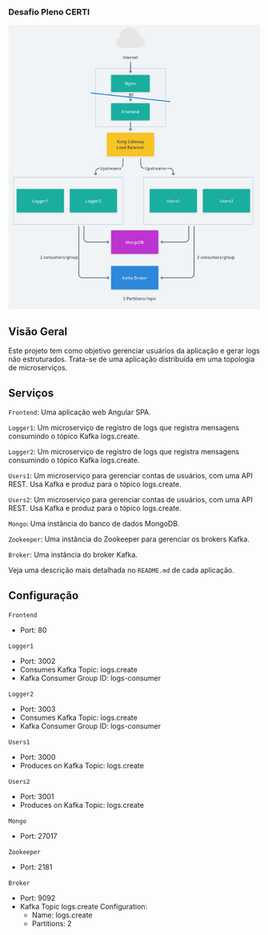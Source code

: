 ### Desafio Pleno CERTI

<div align="center"><img src="./assets/architecture.png" alt="Arquitetura" width="800"/></div>

## Visão Geral

Este projeto tem como objetivo gerenciar usuários da aplicação e gerar logs não estruturados. Trata-se de uma aplicação distribuída em uma topologia de microserviços.

## Serviços

`Frontend`: Uma aplicação web Angular SPA.

`Logger1`: Um microserviço de registro de logs que registra mensagens consumindo o tópico Kafka logs.create.

`Logger2`: Um microserviço de registro de logs que registra mensagens consumindo o tópico Kafka logs.create.

`Users1`: Um microserviço para gerenciar contas de usuários, com uma API REST. Usa Kafka e produz para o tópico logs.create.

`Users2`: Um microserviço para gerenciar contas de usuários, com uma API REST. Usa Kafka e produz para o tópico logs.create.

`Mongo`: Uma instância do banco de dados MongoDB.

`Zookeeper`: Uma instância do Zookeeper para gerenciar os brokers Kafka.

`Broker`: Uma instância do broker Kafka.

Veja uma descrição mais detalhada no `README.md` de cada aplicação.

## Configuração

`Frontend`

- Port: 80

`Logger1`

- Port: 3002
- Consumes Kafka Topic: logs.create
- Kafka Consumer Group ID: logs-consumer

`Logger2`

- Port: 3003
- Consumes Kafka Topic: logs.create
- Kafka Consumer Group ID: logs-consumer

`Users1`

- Port: 3000
- Produces on Kafka Topic: logs.create

`Users2`

- Port: 3001
- Produces on Kafka Topic: logs.create

`Mongo`

- Port: 27017

`Zookeeper`

- Port: 2181

`Broker`

- Port: 9092
- Kafka Topic logs.create Configuration:
  - Name: logs.create
  - Partitions: 2
